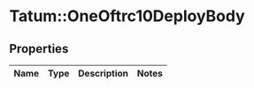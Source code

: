 # Tatum::OneOftrc10DeployBody

## Properties
Name | Type | Description | Notes
------------ | ------------- | ------------- | -------------

